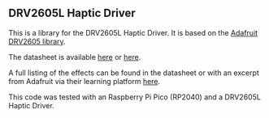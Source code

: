 ## DRV2605L Haptic Driver

This is a library for the DRV2605L Haptic Driver. It is based on
the [Adafruit DRV2605 library](https://github.com/adafruit/Adafruit_DRV2605_Library/).

The datasheet is available [here](http://www.ti.com/lit/ds/symlink/drv2605.pdf) or [here](https://www.adafruit.com/datasheets/DRV2605.pdf).

A full listing of the effects can be found in the datasheet or with an
excerpt from Adafruit via their learning platform [here](https://learn.adafruit.com/assets/72593).

This code was tested with an Raspberry Pi Pico (RP2040) and
a DRV2605L Haptic Driver.
